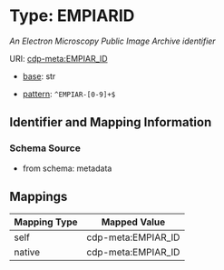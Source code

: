 # Type: EMPIARID




_An Electron Microscopy Public Image Archive identifier_



URI: [cdp-meta:EMPIAR_ID](metadataEMPIAR_ID)

* [base](https://w3id.org/linkml/base): str




* [pattern](https://w3id.org/linkml/pattern): `^EMPIAR-[0-9]+$`






## Identifier and Mapping Information







### Schema Source


* from schema: metadata




## Mappings

| Mapping Type | Mapped Value |
| ---  | ---  |
| self | cdp-meta:EMPIAR_ID |
| native | cdp-meta:EMPIAR_ID |
